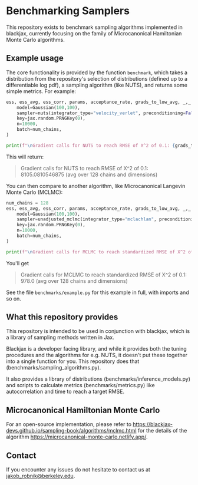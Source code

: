 # Benchmarking Samplers 

This repository exists to benchmark sampling algorithms implemented in blackjax, currently focusing on the family of Microcanonical Hamiltonian Monte Carlo algorithms.

## Example usage

The core functionality is provided by the function `benchmark`, which takes a distribution from the repository's selection of distributions (defined up to a differentiable log pdf), a sampling algorithm (like NUTS), and returns some simple metrics. For example:

```python
ess, ess_avg, ess_corr, params, acceptance_rate, grads_to_low_avg, _,_ = benchmark(
    model=Gaussian(100,100),
    sampler=nuts(integrator_type="velocity_verlet", preconditioning=False),
    key=jax.random.PRNGKey(0), 
    n=10000,
    batch=num_chains,
)

print(f"\nGradient calls for NUTS to reach RMSE of X^2 of 0.1: {grads_to_low_avg} (avg over {num_chains} chains and dimensions)")
```

This will return:

> Gradient calls for NUTS to reach RMSE of X^2 of 0.1: 8105.0810546875 (avg over 128 chains and dimensions)

You can then compare to another algorithm, like Microcanonical Langevin Monte Carlo (MCLMC):

```python
num_chains = 128
ess, ess_avg, ess_corr, params, acceptance_rate, grads_to_low_avg, _,_ = benchmark(
    model=Gaussian(100,100),
    sampler=unadjusted_mclmc(integrator_type="mclachlan", preconditioning=False),
    key=jax.random.PRNGKey(0), 
    n=10000,
    batch=num_chains,
)

print(f"\nGradient calls for MCLMC to reach standardized RMSE of X^2 of 0.1: {grads_to_low_avg} (avg over {num_chains} chains and dimensions)")
```

You'll get 

> Gradient calls for MCLMC to reach standardized RMSE of X^2 of 0.1: 978.0 (avg over 128 chains and dimensions)

See the file `benchmarks/example.py` for this example in full, with imports and so on.

## What this repository provides

This repository is intended to be used in conjunction with blackjax, which is a library of sampling methods written in Jax.

Blackjax is a developer facing library, and while it provides both the tuning procedures and the algorithms for e.g. NUTS, it doesn't put these together into a single function for you. This repository does that (benchmarks/sampling_algorithms.py).

It also provides a library of distributions (benchmarks/inference_models.py) and scripts to calculate metrics (benchmarks/metrics.py) like autocorrelation and time to reach a target RMSE.

## Microcanonical Hamiltonian Monte Carlo

For an open-source implementation, please refer to 
https://blackjax-devs.github.io/sampling-book/algorithms/mclmc.html
for the details of the algorithm 
https://microcanonical-monte-carlo.netlify.app/.

## Contact

If you encounter any issues do not hesitate to contact us at jakob_robnik@berkeley.edu.

